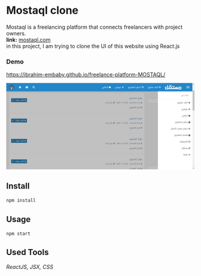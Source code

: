 # Mostaql clone

Mostaql is a freelancing platform that connects freelancers with project owners.\
**link:** [mostaql.com](mostaql.com)\
in this project, I am trying to clone the UI of this website using React.js

### Demo

<a href="https://ibrahim-embaby.github.io/freelance-platform-MOSTAQL/
" target="_blank">https://ibrahim-embaby.github.io/freelance-platform-MOSTAQL/
</a>

<img src="./public/assets/mostaql_ui.png"/>

## Install

```bash
npm install
```

## Usage

```bash
npm start
```

## Used Tools

<em> ReactJS, JSX, CSS
